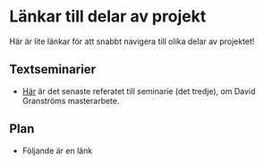# Länkar till delar av projekt
Här är lite länkar för att snabbt navigera till olika delar av projektet!

## Textseminarier
* [Här](textseminarier/textsem-III/referat/referat.md) är det senaste referatet till seminarie (det tredje), om David Granströms masterarbete.

## Plan
* Följande är en länk 
